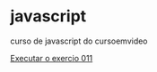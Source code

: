 # javascript
 curso de javascript do cursoemvideo

<a href="https://adalberto-martins.github.io/javascript/aula11/ex010.html">Executar o exercio 011</a>
